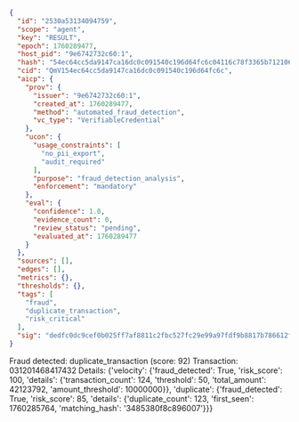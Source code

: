 ```json
{
  "id": "2530a53134094759",
  "scope": "agent",
  "key": "RESULT",
  "epoch": 1760289477,
  "host_pid": "9e6742732c60:1",
  "hash": "54ec64cc5da9147ca16dc0c091540c196d64fc6c04116c78f3365b7121069401",
  "cid": "QmV154ec64cc5da9147ca16dc0c091540c196d64fc6c",
  "aicp": {
    "prov": {
      "issuer": "9e6742732c60:1",
      "created_at": 1760289477,
      "method": "automated_fraud_detection",
      "vc_type": "VerifiableCredential"
    },
    "ucon": {
      "usage_constraints": [
        "no_pii_export",
        "audit_required"
      ],
      "purpose": "fraud_detection_analysis",
      "enforcement": "mandatory"
    },
    "eval": {
      "confidence": 1.0,
      "evidence_count": 0,
      "review_status": "pending",
      "evaluated_at": 1760289477
    }
  },
  "sources": [],
  "edges": [],
  "metrics": {},
  "thresholds": {},
  "tags": [
    "fraud",
    "duplicate_transaction",
    "risk_critical"
  ],
  "sig": "dedfc0dc9cef0b025ff7af8811c2fbc527fc29e99a97fdf9b8817b786612f79e"
}
```

Fraud detected: duplicate_transaction (score: 92)
Transaction: 031201468417432
Details: {'velocity': {'fraud_detected': True, 'risk_score': 100, 'details': {'transaction_count': 124, 'threshold': 50, 'total_amount': 42123792, 'amount_threshold': 10000000}}, 'duplicate': {'fraud_detected': True, 'risk_score': 85, 'details': {'duplicate_count': 123, 'first_seen': 1760285764, 'matching_hash': '3485380f8c896007'}}}